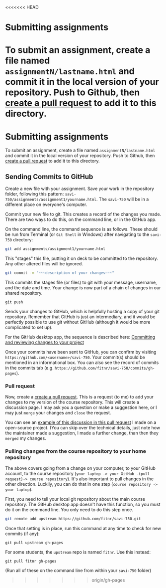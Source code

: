 <<<<<<< HEAD
# Submitting assignments

To submit an assignment, create a file named `assignmentN/lastname.html` and commit it in the local version of your repository. Push to Github, then [create a pull request](https://help.github.com/articles/about-pull-requests/) to add it to this directory.
=======
# Submitting assignments

To submit an assignment, create a file named `assignmentN/lastname.html` and commit it in the local version of your repository. Push to Github, then [create a pull request](https://help.github.com/articles/about-pull-requests/) to add it to this directory.

## Sending Commits to GitHub

Create a new file with your assignment. Save your work in the repository folder, following this pattern: `savi-750/assignments/assignment1/yourname.html`. The `savi-750` will be in a different place on everyone's computer.

Commit your new file to git. This creates a record of the changes you made. There are two ways to do this, on the command line, or in the GitHub app.

On the command line, the command sequence is as follows. These should be run from Terminal (or `Git Shell` in Windows) after navigating to the `savi-750` directory:

```bash
git add assignments/assignment1/yourname.html
```
This "stages" this file, putting it on deck to be committed to the repository. Any other altered files will be ignored.

```bash
git commit -m "~~~description of your changes~~~"
```
This commits the stages file (or files) to git with your message, username, and the date and time. Your change is now part of a chain of changes in our shared repository.

```
git push
```
Sends your changes to GitHub, which is helpfully hosting a copy of your git repository. Remember that GitHub is just an intermediary, and it would be perfectly possible to use git without GitHub (although it would be more complicated to set up).

For the GitHub desktop app, the sequence is described here: [Committing and reviewing changes to your project](https://help.github.com/desktop/guides/contributing/committing-and-reviewing-changes-to-your-project/)

Once your commits have been sent to GitHub, you can confirm by visiting `https://github.com/<username>/savi-750`. Your commit(s) should be mentioned in an informational box. You can also see the record of commits in the commits tab (e.g. `https://github.com/fitnr/savi-750/commits/gh-pages`).

### Pull request

Now, create a [create a pull request](https://help.github.com/articles/about-pull-requests/). This is a request (to me) to add your changes to my version of the course repository. This will create a discussion page. I may ask you a question or make a suggestion here, or I may just `merge` your changes and `close` the request.

You can see an [example of this discussion in this pull request](https://github.com/Kozea/CairoSVG/pull/108) I made on a open-source project. (You can skip over the technical details, just note how the maintainer made a suggestion, I made a further change, than then they `merged` my changes.

### Pulling changes from the course repository to your home repository

The above covers going from a change on your computer, to your GitHub account, to the course repository (`your laptop -> your GitHub -(pull request)-> course repository`). It's also important to pull changes in the other direction. Luckily, you can do that in one step (`course repository -> your laptop`).

First, you need to tell your local git repository about the main course repository. The GitHub desktop app doesn't have this function, so you must do it on the command line. You only need to do this step once.
```bash
git remote add upstream https://github.com/fitnr/savi-750.git
```

Once that setting is in place, run this command at any time to check for new commits (if any):
```
git pull upstream gh-pages
```

For some students, the `upstream` repo is named `fitnr`. Use this instead:
```
git pull fitnr gh-pages
```

(Run all of these on the command line from within your `savi-750` folder)
>>>>>>> origin/gh-pages
